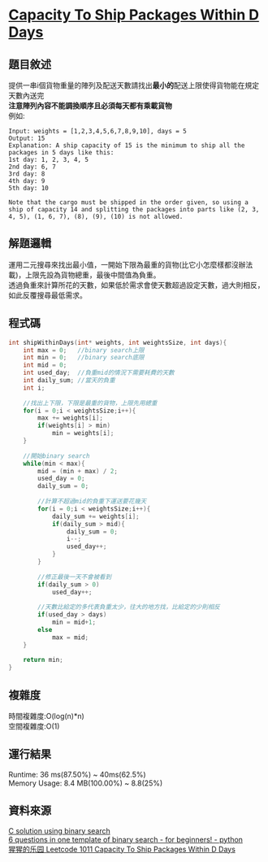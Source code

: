 # [Capacity To Ship Packages Within D Days](https://leetcode.com/problems/capacity-to-ship-packages-within-d-days/submissions/)
## 題目敘述
提供一串i個貨物重量的陣列及配送天數請找出**最小的**配送上限使得貨物能在規定天數內送完<br>
**注意陣列內容不能調換順序且必須每天都有乘載貨物**<br>
例如:
```
Input: weights = [1,2,3,4,5,6,7,8,9,10], days = 5
Output: 15
Explanation: A ship capacity of 15 is the minimum to ship all the packages in 5 days like this:
1st day: 1, 2, 3, 4, 5
2nd day: 6, 7
3rd day: 8
4th day: 9
5th day: 10

Note that the cargo must be shipped in the order given, so using a ship of capacity 14 and splitting the packages into parts like (2, 3, 4, 5), (1, 6, 7), (8), (9), (10) is not allowed.
```
## 解題邏輯
運用二元搜尋來找出最小值，一開始下限為最重的貨物(比它小怎麼樣都沒辦法載)，上限先設為貨物總重，最後中間值為負重。<br>
透過負重來計算所花的天數，如果低於需求會使天數超過設定天數，過大則相反，如此反覆搜尋最低需求。
## 程式碼
```c
int shipWithinDays(int* weights, int weightsSize, int days){
    int max = 0;   //binary search上限
    int min = 0;   //binary search底限
    int mid = 0;
    int used_day;  //負重mid的情況下需要耗費的天數
    int daily_sum; //當天的負重
    int i;
    
    //找出上下限，下限是最重的貨物，上限先用總重
    for(i = 0;i < weightsSize;i++){
        max += weights[i];
        if(weights[i] > min)
            min = weights[i];
    }
    
    //開始binary search
    while(min < max){
        mid = (min + max) / 2;
        used_day = 0;
        daily_sum = 0;
        
        //計算不超過mid的負重下運送要花幾天
        for(i = 0;i < weightsSize;i++){
            daily_sum += weights[i];
            if(daily_sum > mid){
                daily_sum = 0;
                i--;
                used_day++;
            }
        }
        
        //修正最後一天不會被看到
        if(daily_sum > 0)
            used_day++;
        
        //天數比給定的多代表負重太少，往大的地方找，比給定的少則相反
        if(used_day > days)
            min = mid+1;
        else
            max = mid;
    }
    
    return min;
}
```
## 複雜度
時間複雜度:O(log(n)\*n)<br>
空間複雜度:O(1)
## 運行結果
Runtime: 36 ms(87.50%) ~ 40ms(62.5%)<br>
Memory Usage: 8.4 MB(100.00%) ~ 8.8(25%)
## 資料來源
[C solution using binary search](https://leetcode.com/problems/capacity-to-ship-packages-within-d-days/discuss/335820/C-solution-using-binary-search)
<br>[6 questions in one template of binary search - for beginners! - python](https://leetcode.com/problems/capacity-to-ship-packages-within-d-days/discuss/819127/6-questions-in-one-template-of-binary-search-for-beginners!-python)
<br>[猩猩的乐园 Leetcode 1011 Capacity To Ship Packages Within D Days](https://www.youtube.com/watch?v=t2eQB9-EqPg)
